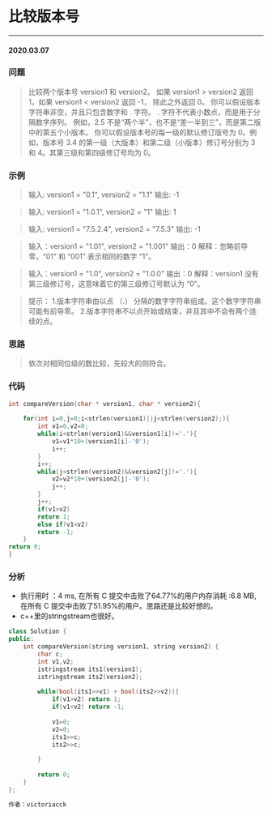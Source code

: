 # 比较版本号
***
#### 2020.03.07

### 问题
>比较两个版本号 version1 和 version2。
如果 version1 > version2 返回 1，如果 version1 < version2 返回 -1， 除此之外返回 0。
你可以假设版本字符串非空，并且只包含数字和 . 字符。
 . 字符不代表小数点，而是用于分隔数字序列。
例如，2.5 不是“两个半”，也不是“差一半到三”，而是第二版中的第五个小版本。
你可以假设版本号的每一级的默认修订版号为 0。例如，版本号 3.4 的第一级（大版本）和第二级（小版本）修订号分别为 3 和 4。其第三级和第四级修订号均为 0。

### 示例
>输入: version1 = "0.1", version2 = "1.1"
输出: -1

>输入: version1 = "1.0.1", version2 = "1"
输出: 1

>输入: version1 = "7.5.2.4", version2 = "7.5.3"
输出: -1

>输入：version1 = "1.01", version2 = "1.001"
输出：0
解释：忽略前导零，“01” 和 “001” 表示相同的数字 “1”。

>输入：version1 = "1.0", version2 = "1.0.0"
输出：0
解释：version1 没有第三级修订号，这意味着它的第三级修订号默认为 “0”。

>提示：
1.版本字符串由以点 （.） 分隔的数字字符串组成。这个数字字符串可能有前导零。
2.版本字符串不以点开始或结束，并且其中不会有两个连续的点。

### 思路
>依次对相同位级的数比较，先较大的则符合。

### 代码
```c
int compareVersion(char * version1, char * version2){
    
    for(int i=0,j=0;i<strlen(version1)||j<strlen(version2);){
        int v1=0,v2=0;
        while(i<strlen(version1)&&version1[i]!='.'){
            v1=v1*10+(version1[i]-'0');
            i++;
        }
        i++;
        while(j<strlen(version2)&&version2[j]!='.'){
            v2=v2*10+(version2[j]-'0');
            j++;
        }
        j++;
        if(v1>v2)
        return 1;
        else if(v1<v2)
        return -1;
    }
return 0;
}
```

### 分析
 - 执行用时 ：4 ms, 在所有 C 提交中击败了64.77%的用户内存消耗 :6.8 MB, 在所有 C 提交中击败了51.95%的用户。思路还是比较好想的。
 - c++里的stringstream也很好。
 
```c++
class Solution {
public:
    int compareVersion(string version1, string version2) {
        char c;
        int v1,v2;
        istringstream its1(version1);
        istringstream its2(version2);
        
        while(bool(its1>>v1) + bool(its2>>v2)){
            if(v1>v2) return 1;
            if(v1<v2) return -1;
            
            v1=0;
            v2=0;
            its1>>c;
            its2>>c;
            
        }
        
        return 0;
    }
};

作者：victoriacck

